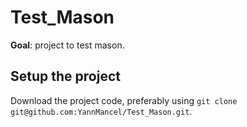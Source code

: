 # Test_Mason
**Goal**: project to test mason.

## Setup the project
Download the project code, preferably using `git clone git@github.com:YannMancel/Test_Mason.git`.
